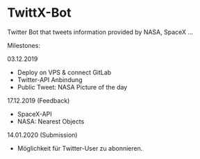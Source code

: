 # TwittX-Bot

Twitter Bot that tweets information provided by NASA, SpaceX ...

Milestones:

03.12.2019
*  Deploy on VPS & connect GitLab
*  Twitter-API Anbindung
*  Public Tweet: NASA Picture of the day

17.12.2019 (Feedback)
* SpaceX-API
* NASA: Nearest Objects

14.01.2020 (Submission)
* Möglichkeit für Twitter-User zu abonnieren.